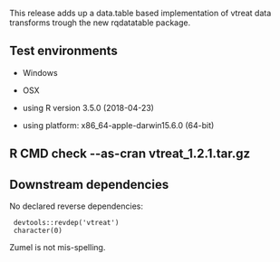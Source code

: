 
This release adds up a data.table based implementation of vtreat data transforms trough the new rqdatatable package.

## Test environments

  * Windows

  * OSX
  * using R version 3.5.0 (2018-04-23)
  * using platform: x86_64-apple-darwin15.6.0 (64-bit)


## R CMD check --as-cran vtreat_1.2.1.tar.gz

 
## Downstream dependencies

No declared reverse dependencies:

     devtools::revdep('vtreat')
     character(0)

     
Zumel is not mis-spelling.

